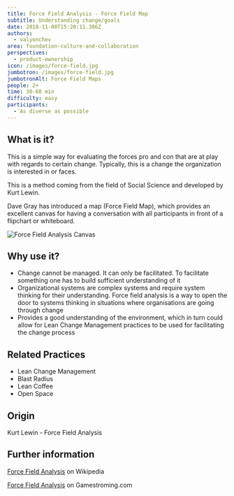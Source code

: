 ```yaml
---
title: Force Field Analysis - Force Field Map
subtitle: Understanding change/goals
date: 2018-11-08T15:20:11.306Z
authors:
  - valyonchev
area: foundation-culture-and-collaboration
perspectives:
  - product-ownership
icon: /images/force-field.jpg
jumbotron: /images/force-field.jpg
jumbotronAlt: Force Field Maps
people: 2+
time: 30-60 min
difficulty: easy
participants:
  - As diverse as possible
---
```

## What is it?

This is a simple way for evaluating the forces pro and con that are at play with regards to certain change. Typically, this is a change the organization is interested in or faces. 

This is a method coming from the field of Social Science and developed by Kurt Lewin.

Dave Gray has introduced a map (Force Field Map), which provides an excellent canvas for having a conversation with all participants in front of a flipchart or whiteboard.

![Force Field Analysis Canvas](/images/force-field.jpg)

## Why use it?

* Change cannot be managed. It can only be facilitated. To facilitate something one has to build sufficient understanding of it
* Organizational systems are complex systems and require system thinking for their understanding. Force field analysis is a way to open the door to systems thinking in situations where organisations are going through change
* Provides a good understanding of the environment, which in turn could allow for Lean Change Management practices to be used for facilitating the change process

## Related Practices

* Lean Change Management
* Blast Radius
* Lean Coffee
* Open Space

## Origin

Kurt Lewin - Force Field Analysis 

## Further information

[Force Field Analysis](https://en.wikipedia.org/wiki/Force-field_analysis) on Wikipedia 

[Force Field Analysis](https://gamestorming.com/force-field-analysis/) on Gamestroming.com

##
